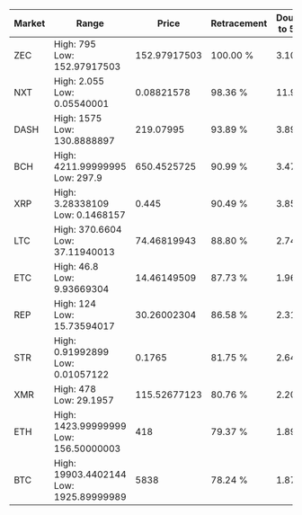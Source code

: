 | Market | Range | Price| Retracement | Doubles to 50% |
| --- | --- | --- | --- | --- |
| ZEC | High: 795<br />Low: 152.97917503 | 152.97917503 | 100.00 % | 3.10 |
| NXT | High: 2.055<br />Low: 0.05540001 | 0.08821578 | 98.36 % | 11.96 |
| DASH | High: 1575<br />Low: 130.8888897 | 219.07995 | 93.89 % | 3.89 |
| BCH | High: 4211.99999995<br />Low: 297.9 | 650.4525725 | 90.99 % | 3.47 |
| XRP | High: 3.28338109<br />Low: 0.1468157 | 0.445 | 90.49 % | 3.85 |
| LTC | High: 370.6604<br />Low: 37.11940013 | 74.46819943 | 88.80 % | 2.74 |
| ETC | High: 46.8<br />Low: 9.93669304 | 14.46149509 | 87.73 % | 1.96 |
| REP | High: 124<br />Low: 15.73594017 | 30.26002304 | 86.58 % | 2.31 |
| STR | High: 0.91992899<br />Low: 0.01057122 | 0.1765 | 81.75 % | 2.64 |
| XMR | High: 478<br />Low: 29.1957 | 115.52677123 | 80.76 % | 2.20 |
| ETH | High: 1423.99999999<br />Low: 156.50000003 | 418 | 79.37 % | 1.89 |
| BTC | High: 19903.4402144<br />Low: 1925.89999989 | 5838 | 78.24 % | 1.87 |
